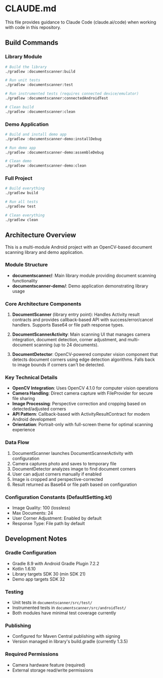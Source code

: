 # CLAUDE.md

This file provides guidance to Claude Code (claude.ai/code) when working with code in this repository.

## Build Commands

### Library Module
```bash
# Build the library
./gradlew :documentscanner:build

# Run unit tests
./gradlew :documentscanner:test

# Run instrumented tests (requires connected device/emulator)
./gradlew :documentscanner:connectedAndroidTest

# Clean build
./gradlew :documentscanner:clean
```

### Demo Application
```bash
# Build and install demo app
./gradlew :documentscanner-demo:installDebug

# Run demo app
./gradlew :documentscanner-demo:assembleDebug

# Clean demo
./gradlew :documentscanner-demo:clean
```

### Full Project
```bash
# Build everything
./gradlew build

# Run all tests
./gradlew test

# Clean everything
./gradlew clean
```

## Architecture Overview

This is a multi-module Android project with an OpenCV-based document scanning library and demo application.

### Module Structure
- **documentscanner/**: Main library module providing document scanning functionality
- **documentscanner-demo/**: Demo application demonstrating library usage

### Core Architecture Components

1. **DocumentScanner** (library entry point): Handles Activity result contracts and provides callback-based API with success/error/cancel handlers. Supports Base64 or file path response types.

2. **DocumentScannerActivity**: Main scanning UI that manages camera integration, document detection, corner adjustment, and multi-document scanning (up to 24 documents).

3. **DocumentDetector**: OpenCV-powered computer vision component that detects document corners using edge detection algorithms. Falls back to image bounds if corners can't be detected.

### Key Technical Details

- **OpenCV Integration**: Uses OpenCV 4.1.0 for computer vision operations
- **Camera Handling**: Direct camera capture with FileProvider for secure file sharing
- **Image Processing**: Perspective correction and cropping based on detected/adjusted corners
- **API Pattern**: Callback-based with ActivityResultContract for modern Android development
- **Orientation**: Portrait-only with full-screen theme for optimal scanning experience

### Data Flow
1. DocumentScanner launches DocumentScannerActivity with configuration
2. Camera captures photo and saves to temporary file
3. DocumentDetector analyzes image to find document corners
4. User can adjust corners manually if enabled
5. Image is cropped and perspective-corrected
6. Result returned as Base64 or file path based on configuration

### Configuration Constants (DefaultSetting.kt)
- Image Quality: 100 (lossless)
- Max Documents: 24
- User Corner Adjustment: Enabled by default
- Response Type: File path by default

## Development Notes

### Gradle Configuration
- Gradle 8.9 with Android Gradle Plugin 7.2.2
- Kotlin 1.6.10
- Library targets SDK 30 (min SDK 21)
- Demo app targets SDK 32

### Testing
- Unit tests in `documentscanner/src/test/`
- Instrumented tests in `documentscanner/src/androidTest/`
- Both modules have minimal test coverage currently

### Publishing
- Configured for Maven Central publishing with signing
- Version managed in library's build.gradle (currently 1.3.5)

### Required Permissions
- Camera hardware feature (required)
- External storage read/write permissions